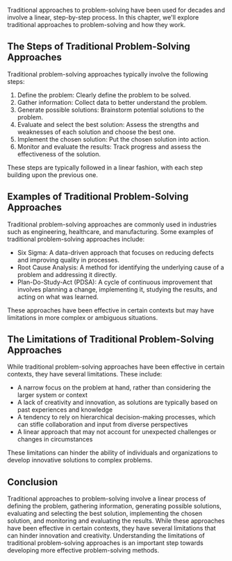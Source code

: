 
Traditional approaches to problem-solving have been used for decades and involve a linear, step-by-step process. In this chapter, we'll explore traditional approaches to problem-solving and how they work.

The Steps of Traditional Problem-Solving Approaches
---------------------------------------------------

Traditional problem-solving approaches typically involve the following steps:

1. Define the problem: Clearly define the problem to be solved.
2. Gather information: Collect data to better understand the problem.
3. Generate possible solutions: Brainstorm potential solutions to the problem.
4. Evaluate and select the best solution: Assess the strengths and weaknesses of each solution and choose the best one.
5. Implement the chosen solution: Put the chosen solution into action.
6. Monitor and evaluate the results: Track progress and assess the effectiveness of the solution.

These steps are typically followed in a linear fashion, with each step building upon the previous one.

Examples of Traditional Problem-Solving Approaches
--------------------------------------------------

Traditional problem-solving approaches are commonly used in industries such as engineering, healthcare, and manufacturing. Some examples of traditional problem-solving approaches include:

* Six Sigma: A data-driven approach that focuses on reducing defects and improving quality in processes.
* Root Cause Analysis: A method for identifying the underlying cause of a problem and addressing it directly.
* Plan-Do-Study-Act (PDSA): A cycle of continuous improvement that involves planning a change, implementing it, studying the results, and acting on what was learned.

These approaches have been effective in certain contexts but may have limitations in more complex or ambiguous situations.

The Limitations of Traditional Problem-Solving Approaches
---------------------------------------------------------

While traditional problem-solving approaches have been effective in certain contexts, they have several limitations. These include:

* A narrow focus on the problem at hand, rather than considering the larger system or context
* A lack of creativity and innovation, as solutions are typically based on past experiences and knowledge
* A tendency to rely on hierarchical decision-making processes, which can stifle collaboration and input from diverse perspectives
* A linear approach that may not account for unexpected challenges or changes in circumstances

These limitations can hinder the ability of individuals and organizations to develop innovative solutions to complex problems.

Conclusion
----------

Traditional approaches to problem-solving involve a linear process of defining the problem, gathering information, generating possible solutions, evaluating and selecting the best solution, implementing the chosen solution, and monitoring and evaluating the results. While these approaches have been effective in certain contexts, they have several limitations that can hinder innovation and creativity. Understanding the limitations of traditional problem-solving approaches is an important step towards developing more effective problem-solving methods.
